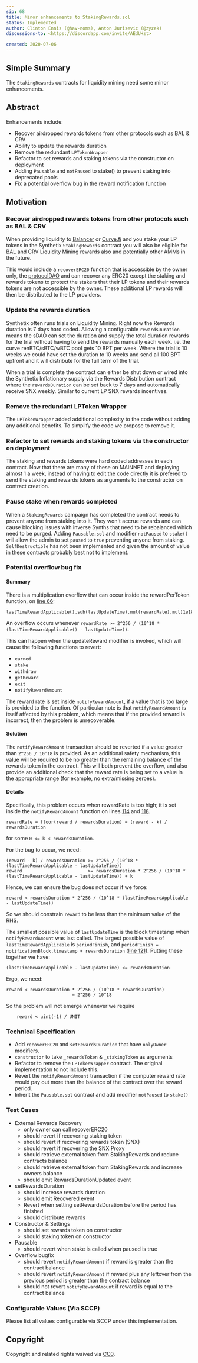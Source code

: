 ```yaml
---
sip: 68
title: Minor enhancements to StakingRewards.sol
status: Implemented
author: Clinton Ennis (@hav-noms), Anton Jurisevic (@zyzek)
discussions-to: <https://discordapp.com/invite/AEdUHzt>

created: 2020-07-06
---
```


<!--You can leave these HTML comments in your merged SIP and delete the visible duplicate text guides, they will not appear and may be helpful to refer to if you edit it again. This is the suggested template for new SIPs. Note that an SIP number will be assigned by an editor. When opening a pull request to submit your SIP, please use an abbreviated title in the filename, `sip-draft_title_abbrev.md`. The title should be 44 characters or less.-->

## Simple Summary

<!--"If you can't explain it simply, you don't understand it well enough." Simply describe the outcome the proposed changes intends to achieve. This should be non-technical and accessible to a casual community member.-->

The `StakingRewards` contracts for liquidity mining need some minor enhancements.

## Abstract

<!--A short (~200 word) description of the proposed change, the abstract should clearly describe the proposed change. This is what *will* be done if the SIP is implemented, not *why* it should be done or *how* it will be done. If the SIP proposes deploying a new contract, write, "we propose to deploy a new contract that will do x".-->

Enhancements include:

- Recover airdropped rewards tokens from other protocols such as BAL & CRV
- Ability to update the rewards duration
- Remove the redundant `LPTokenWrapper`
- Refactor to set rewards and staking tokens via the constructor on deployment
- Adding `Pausable` and `notPaused` to stake() to prevent staking into deprecated pools
- Fix a potential overflow bug in the reward notification function

## Motivation

<!--This is the problem statement. This is the *why* of the SIP. It should clearly explain *why* the current state of the protocol is inadequate.  It is critical that you explain *why* the change is needed, if the SIP proposes changing how something is calculated, you must address *why* the current calculation is inaccurate or wrong. This is not the place to describe how the SIP will address the issue!-->

### Recover airdropped rewards tokens from other protocols such as BAL & CRV

When providing liquidity to [Balancer](https://pools.balancer.exchange/#/) or [Curve.fi](https://www.curve.fi/susdv2/deposit) and you stake your LP tokens in the Synthetix `StakingRewards` contract you will also be eligible for BAL and CRV Liquidity Mining rewards also and potentially other AMMs in the future.

This would include a `recoverERC20` function that is accessible by the owner only, the [protocolDAO](https://etherscan.io/address/protocoldao.snx.eth) and can recover any ERC20 except the staking and rewards tokens to protect the stakers that their LP tokens and their rewards tokens are not accessible by the owner. These additional LP rewards will then be distributed to the LP providers.

### Update the rewards duration

Synthetix often runs trials on Liquidity Mining. Right now the Rewards duration is 7 days hard coded. Allowing a configurable `rewardsDuration` means the sDAO can set the duration and supply the total duration rewards for the trial without having to send the rewards manually each week. i.e. the curve renBTC/sBTC/wBTC pool gets 10 BPT per week. Where the trial is 10 weeks we could have set the duration to 10 weeks and send all 100 BPT upfront and it will distribute for the full term of the trial.

When a trial is complete the contract can either be shut down or wired into the Synthetix Inflationary supply via the Rewards Distribution contract where the `rewardsDuration` can be set back to 7 days and automatically receive SNX weekly. Similar to current LP SNX rewards incentives.

### Remove the redundant LPToken Wrapper

The `LPTokenWrapper` added additional complexity to the code without adding any additional benefits. To simplify the code we propose to remove it.


### Refactor to set rewards and staking tokens via the constructor on deployment

The staking and rewards tokens were hard coded addresses in each contract. Now that there are many of these on MAINNET and deploying almost 1 a week, instead of having to edit the code directly it is prefered to send the staking and rewards tokens as arguments to the constructor on contract creation.

### Pause stake when rewards completed

When a `StakingRewards` campaign has completed the contract needs to prevent anyone from staking into it. They won't accrue rewards and can cause blocking issues with inverse Synths that need to be rebalanced which need to be purged.
Adding `Pausable.sol` and modifier `notPaused` to `stake()` will allow the admin to set `paused` to `true` preventing anyone from staking. `SelfDestructible` has not been implemented and given the amount of value in these contracts probably best not to implement. 

### Potential overflow bug fix

#### Summary

There is a multiplication overflow that can occur inside the rewardPerToken function, on [line 66](https://github.com/Synthetixio/synthetix/blob/c4dd4413cbbd3c0b40dfee2f9119af2dcb6a82e5/contracts/StakingRewards.sol#L66):

```
lastTimeRewardApplicable().sub(lastUpdateTime).mul(rewardRate).mul(1e18).div(_totalSupply)
```
    
An overflow occurs whenever `rewardRate >= 2^256 / (10^18 * (lastTimeRewardApplicable() - lastUpdateTime))`.

This can happen when the updateReward modifier is invoked, which will cause the following functions to revert:

  * `earned`
  * `stake`
  * `withdraw`
  * `getReward`
  * `exit`
  * `notifyRewardAmount`

The reward rate is set inside `notifyRewardAmount`, if a value that is too large is provided to the function.
Of particular note is that `notifyRewardAmount` is itself affected by this problem, which means that if the provided
reward is incorrect, then the problem is unrecoverable.

#### Solution

The `notifyRewardAmount` transaction should be reverted if a value greater than `2^256 / 10^18` is provided.
As an additional safety mechanism, this value will be required to be no greater than the remaining
balance of the rewards token in the contract. This will both prevent the overflow, and also provide an additional check
that the reward rate is being set to a value in the appropriate range (for example, no extra/missing zeroes).

#### Details

Specifically, this problem occurs when rewardRate is too high; it is set inside the `notifyRewardAmount` function on
lines [114](https://github.com/Synthetixio/synthetix/blob/c4dd4413cbbd3c0b40dfee2f9119af2dcb6a82e5/contracts/StakingRewards.sol#L114) and [118](https://github.com/Synthetixio/synthetix/blob/c4dd4413cbbd3c0b40dfee2f9119af2dcb6a82e5/contracts/StakingRewards.sol#L118).

```
rewardRate = floor(reward / rewardsDuration) = (reward - k) / rewardsDuration
```

for some `0 <= k < rewardsDuration`.

For the bug to occur, we need:

```
(reward - k) / rewardsDuration >= 2^256 / (10^18 * (lastTimeRewardApplicable - lastUpdateTime))
reward                         >= rewardsDuration * 2^256 / (10^18 * (lastTimeRewardApplicable - lastUpdateTime)) + k
```

Hence, we can ensure the bug does not occur if we force:

```
reward < rewardsDuration * 2^256 / (10^18 * (lastTimeRewardApplicable - lastUpdateTime))
```

So we should constrain `reward` to be less than the minimum value of the RHS.

The smallest possible value of `lastUpdateTime` is the block timestamp when `notifyRewardAmount` was last called. 
The largest possible value of `lastTimeRewardApplicable` is `periodFinish`,
and `periodFinish = notificationBlock.timestamp + rewardsDuration` ([line 121](https://github.com/Synthetixio/synthetix/blob/c4dd4413cbbd3c0b40dfee2f9119af2dcb6a82e5/contracts/StakingRewards.sol#L121)).
Putting these together we have:

```
(lastTimeRewardApplicable - lastUpdateTime) <= rewardsDuration
```

Ergo, we need:

```
reward < rewardsDuration * 2^256 / (10^18 * rewardsDuration)
	                     = 2^256 / 10^18
```

So the problem will not emerge whenever we require

```
    reward < uint(-1) / UNIT
```

### Technical Specification

<!--The technical specification should outline the public API of the changes proposed. That is, changes to any of the interfaces Synthetix currently exposes or the creations of new ones.-->

* Add  `recoverERC20` and `setRewardsDuration` that have `onlyOwner` modifiers.
* `constructor` to take `_rewardsToken` & `_stakingToken` as arguments
* Refactor to remove the `LPTokenWrapper` contract. The original implementation to not include this.
* Revert the `notifyRewardAmount` transaction if the computer reward rate would pay out more than the balance of the contract over the reward period.
* Inherit the `Pausable.sol` contract and add modifier `notPaused` to `stake()` 


### Test Cases

<!--Test cases for an implementation are mandatory for SIPs but can be included with the implementation..-->

- External Rewards Recovery
  - only owner can call recoverERC20
  - should revert if recovering staking token
  - should revert if recovering rewards token (SNX)
  - should revert if recovering the SNX Proxy
  - should retrieve external token from StakingRewards and reduce contracts balance
  - should retrieve external token from StakingRewards and increase owners balance
  - should emit RewardsDurationUpdated event
- setRewardsDuration
  - should increase rewards duration
  - should emit Recovered event
  - Revert when setting setRewardsDuration before the period has finished
  - should distribute rewards
- Constructor & Settings
  - should set rewards token on constructor
  - should staking token on constructor
- Pausable
  - should revert when stake is called when paused is true
- Overflow bugfix
  - should revert `notifyRewardAmount` if reward is greater than the contract balance
  - should revert `notifyRewardAmount` if reward plus any leftover from the previous period is greater than the contract balance
  - should not revert `notifyRewardAmount` if reward is equal to the contract balance
  
### Configurable Values (Via SCCP)

<!--Please list all values configurable via SCCP under this implementation.-->

Please list all values configurable via SCCP under this implementation.

## Copyright

Copyright and related rights waived via [CC0](https://creativecommons.org/publicdomain/zero/1.0/).
